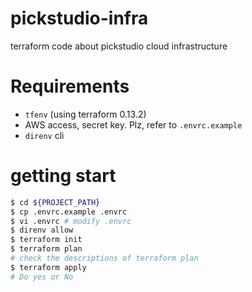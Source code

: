 # pickstudio-infra

terraform code about pickstudio cloud infrastructure

# Requirements

- `tfenv` (using terraform 0.13.2)
- AWS access, secret key. Plz, refer to `.envrc.example`
- `direnv` cli

# getting start

``` bash
$ cd ${PROJECT_PATH}
$ cp .envrc.example .envrc
$ vi .envrc # modify .envrc
$ direnv allow
$ terraform init
$ terraform plan
# check the descriptions of terraform plan
$ terraform apply
# Do yes or No
```